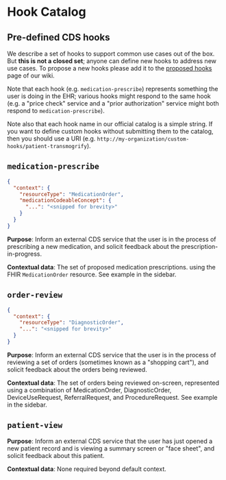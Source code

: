 # Hook Catalog

## Pre-defined CDS hooks

We describe a set of hooks to support common use cases out of the box.
But **this is not a closed set**; anyone can define new hooks to address new use
cases. To propose a new hooks please add it to the [proposed hooks](https://github.com/cds-hooks/docs/wiki/Proposed-Hooks) page of our wiki.

Note that each hook (e.g. `medication-prescribe`) represents something the user is doing in the EHR; various hooks might respond to the same hook (e.g. a "price check" service and a "prior authorization" service might both respond to `medication-prescribe`).

Note also that each hook name in our official catalog is a simple string. If
you want to define custom hooks without submitting them to the catalog, then
you should use a URI (e.g.
`http://my-organization/custom-hooks/patient-transmogrify`).


## `medication-prescribe`


```json
{
  "context": {
    "resourceType": "MedicationOrder",
    "medicationCodeableConcept": {
      "...": "<snipped for brevity>"
    }
  }
}
```

**Purpose**: Inform an external CDS service that the user is in the process of
prescribing a new medication, and solicit feedback about the
prescription-in-progress.

**Contextual data**: The set of proposed medication prescriptions. using the
FHIR `MedicationOrder` resource. See example in the sidebar.

## `order-review`

```json
{
  "context": {
    "resourceType": "DiagnosticOrder",
    "...": "<snipped for brevity>"
  }
}
```

**Purpose**: Inform an external CDS service that the user is in the process of
reviewing a set of orders (sometimes known as a "shopping cart"), and solicit
feedback about the orders being reviewed.




**Contextual data**: The set of orders being reviewed on-screen, represented
using a combination of MedicationOrder, DiagnosticOrder, DeviceUseRequest,
ReferralRequest, and ProcedureRequest. See example in the sidebar.

## `patient-view`

**Purpose**: Inform an external CDS service that the user has just opened a new
patient record and is viewing a summary screen or "face sheet", and solicit
feedback about this patient.

**Contextual data**: None required beyond default context.
